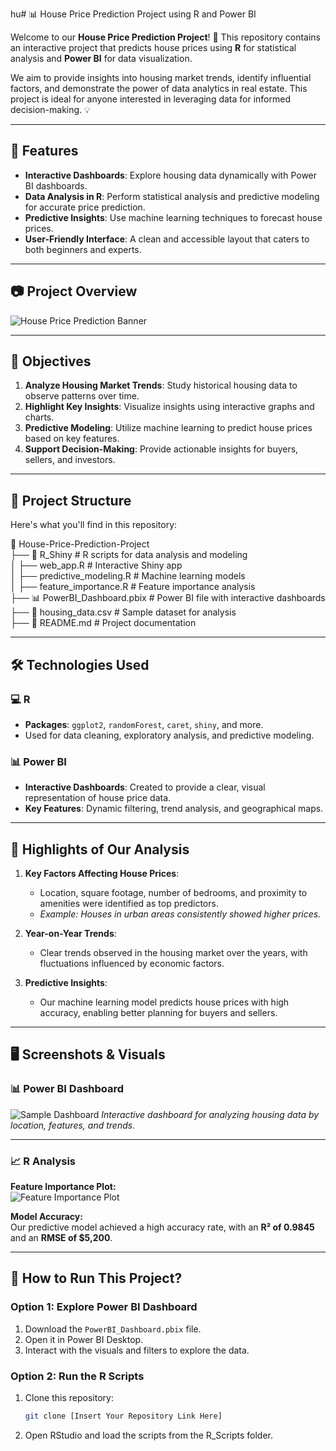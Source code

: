 hu# 📊 House Price Prediction Project using R and Power BI

Welcome to our **House Price Prediction Project**! 🌟 This repository contains an interactive project that predicts house prices using **R** for statistical analysis and **Power BI** for data visualization. 

We aim to provide insights into housing market trends, identify influential factors, and demonstrate the power of data analytics in real estate. This project is ideal for anyone interested in leveraging data for informed decision-making. 💡

---

## 🚀 Features

- **Interactive Dashboards**: Explore housing data dynamically with Power BI dashboards.
- **Data Analysis in R**: Perform statistical analysis and predictive modeling for accurate price prediction.
- **Predictive Insights**: Use machine learning techniques to forecast house prices.
- **User-Friendly Interface**: A clean and accessible layout that caters to both beginners and experts.

---

## 📷 Project Overview

![House Price Prediction Banner](https://via.placeholder.com/900x300?text=House+Price+Prediction+Dashboard)  

---

## 📌 Objectives

1. **Analyze Housing Market Trends**: Study historical housing data to observe patterns over time.
2. **Highlight Key Insights**: Visualize insights using interactive graphs and charts.
3. **Predictive Modeling**: Utilize machine learning to predict house prices based on key features.
4. **Support Decision-Making**: Provide actionable insights for buyers, sellers, and investors.

---

## 📂 Project Structure

Here's what you'll find in this repository:

📂 House-Price-Prediction-Project  
├── 📂 R_Shiny                        # R scripts for data analysis and modeling  
│   ├── web_app.R                     # Interactive Shiny app  
│   ├── predictive_modeling.R         # Machine learning models  
│   ├── feature_importance.R          # Feature importance analysis  
├── 📊 PowerBI_Dashboard.pbix         # Power BI file with interactive dashboards  
├── 📄 housing_data.csv               # Sample dataset for analysis  
├── 📄 README.md                      # Project documentation

---

## 🛠️ Technologies Used

### 💻 R
- **Packages**: `ggplot2`, `randomForest`, `caret`, `shiny`, and more.
- Used for data cleaning, exploratory analysis, and predictive modeling.

### 📊 Power BI
- **Interactive Dashboards**: Created to provide a clear, visual representation of house price data.
- **Key Features**: Dynamic filtering, trend analysis, and geographical maps.

---

## 🌟 Highlights of Our Analysis

1. **Key Factors Affecting House Prices**:
   - Location, square footage, number of bedrooms, and proximity to amenities were identified as top predictors.
   - *Example: Houses in urban areas consistently showed higher prices.*

2. **Year-on-Year Trends**:
   - Clear trends observed in the housing market over the years, with fluctuations influenced by economic factors.

3. **Predictive Insights**:
   - Our machine learning model predicts house prices with high accuracy, enabling better planning for buyers and sellers.

---

## 🖥️ Screenshots & Visuals

### 📊 Power BI Dashboard
![Sample Dashboard](https://via.placeholder.com/900x500?text=House+Price+Prediction+Dashboard)
*Interactive dashboard for analyzing housing data by location, features, and trends.*

---

### 📈 R Analysis
**Feature Importance Plot:**  
![Feature Importance Plot](https://via.placeholder.com/900x500?text=Feature+Importance+in+House+Prices)

**Model Accuracy:**  
Our predictive model achieved a high accuracy rate, with an **R² of 0.9845** and an **RMSE of $5,200**.

---

## 🔧 How to Run This Project?

### Option 1: Explore Power BI Dashboard
1. Download the `PowerBI_Dashboard.pbix` file.
2. Open it in Power BI Desktop.
3. Interact with the visuals and filters to explore the data.

### Option 2: Run the R Scripts
1. Clone this repository:  
   ```bash
   git clone [Insert Your Repository Link Here]
2. Open RStudio and load the scripts from the R_Scripts folder.
